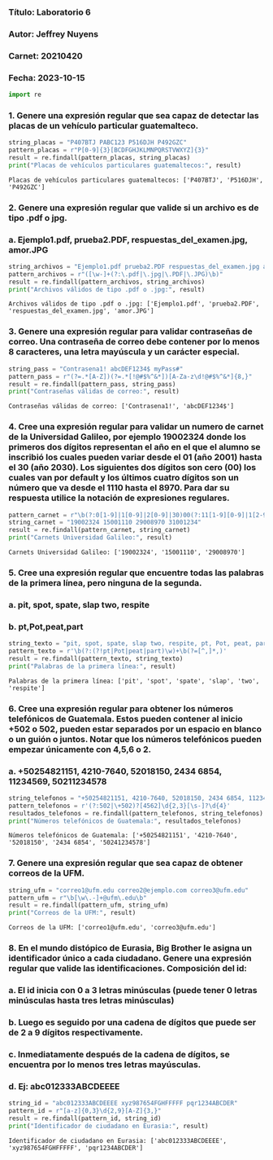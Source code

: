 ### Título: Laboratorio 6
### Autor: Jeffrey Nuyens
### Carnet: 20210420
### Fecha: 2023-10-15


```python
import re
```

### 1. Genere una expresión regular que sea capaz de detectar las placas de un vehículo particular guatemalteco.


```python
string_placas = "P407BTJ PABC123 P516DJH P492GZC"
pattern_placas = r"P[0-9]{3}[BCDFGHJKLMNPQRSTVWXYZ]{3}"
result = re.findall(pattern_placas, string_placas)
print("Placas de vehículos particulares guatemaltecos:", result)
```

    Placas de vehículos particulares guatemaltecos: ['P407BTJ', 'P516DJH', 'P492GZC']


### 2.	Genere una expresión regular que valide si un archivo es de tipo .pdf o jpg. 
### a.	Ejemplo1.pdf, prueba2.PDF, respuestas_del_examen.jpg, amor.JPG



```python
string_archivos = "Ejemplo1.pdf prueba2.PDF respuestas_del_examen.jpg amor.JPG"
pattern_archivos = r"([\w-]+(?:\.pdf|\.jpg|\.PDF|\.JPG)\b)"
result = re.findall(pattern_archivos, string_archivos)
print("Archivos válidos de tipo .pdf o .jpg:", result)
```

    Archivos válidos de tipo .pdf o .jpg: ['Ejemplo1.pdf', 'prueba2.PDF', 'respuestas_del_examen.jpg', 'amor.JPG']


### 3.	Genere una expresión regular para validar contraseñas de correo. Una contraseña de correo debe contener por lo menos 8 caracteres, una letra mayúscula y un carácter especial.


```python
string_pass = "Contrasena1! abcDEF1234$ myPass#"
pattern_pass = r"(?=.*[A-Z])(?=.*[!@#$%^&*])[A-Za-z\d!@#$%^&*]{8,}"
result = re.findall(pattern_pass, string_pass)
print("Contraseñas válidas de correo:", result)
```

    Contraseñas válidas de correo: ['Contrasena1!', 'abcDEF1234$']


### 4.	Cree una expresión regular para validar un numero de carnet de la Universidad Galileo, por ejemplo 19002324 donde los primeros dos dígitos representan el año en el que el alumno se inscribió los cuales pueden variar desde el 01 (año 2001) hasta el 30 (año 2030). Los siguientes dos dígitos son cero (00) los cuales van por default y los últimos cuatro dígitos son un número que va desde el 1110 hasta el 8970. Para dar su respuesta utilice la notación de expresiones regulares.


```python
pattern_carnet = r"\b(?:0[1-9]|1[0-9]|2[0-9]|30)00(?:11[1-9][0-9]|1[2-9][0-9]{2}|[2-7][0-9]{3}|8[0-8][0-9]{2}|89[0-6][0-9]|8970)\b"
string_carnet = "19002324 15001110 29008970 31001234"
result = re.findall(pattern_carnet, string_carnet)
print("Carnets Universidad Galileo:", result)
```

    Carnets Universidad Galileo: ['19002324', '15001110', '29008970']


### 5.	Cree una expresión regular que encuentre todas las palabras de la primera línea, pero ninguna de la segunda.
### a.	pit, spot, spate, slap two, respite
### b.	pt,Pot,peat,part



```python
string_texto = "pit, spot, spate, slap two, respite, pt, Pot, peat, part"
pattern_texto = r'\b(?:(?!pt|Pot|peat|part)\w)+\b(?=[^,]*,)'
result = re.findall(pattern_texto, string_texto)
print("Palabras de la primera línea:", result)
```

    Palabras de la primera línea: ['pit', 'spot', 'spate', 'slap', 'two', 'respite']


### 6.	Cree una expresión regular para obtener los números telefónicos de Guatemala. Estos pueden contener al inicio +502 o 502, pueden estar separados por un espacio en blanco o un guión o juntos. Notar que los números telefónicos pueden empezar únicamente con 4,5,6 o 2.
### a.	+50254821151, 4210-7640, 52018150, 2434 6854, 11234569, 50211234578



```python
string_telefonos = "+50254821151, 4210-7640, 52018150, 2434 6854, 11234569, 50241234578"
pattern_telefonos = r'(?:502|\+502)?[4562]\d{2,3}[\s-]?\d{4}'
resultados_telefonos = re.findall(pattern_telefonos, string_telefonos)
print("Números telefónicos de Guatemala:", resultados_telefonos)
```

    Números telefónicos de Guatemala: ['+50254821151', '4210-7640', '52018150', '2434 6854', '50241234578']


### 7.	Genere una expresión regular que sea capaz de obtener correos de la UFM.


```python
string_ufm = "correo1@ufm.edu correo2@ejemplo.com correo3@ufm.edu"
pattern_ufm = r"\b[\w\.-]+@ufm\.edu\b"
result = re.findall(pattern_ufm, string_ufm)
print("Correos de la UFM:", result)
```

    Correos de la UFM: ['correo1@ufm.edu', 'correo3@ufm.edu']


### 8.	En el mundo distópico de Eurasia, Big Brother le asigna un identificador único a cada ciudadano. Genere una expresión regular que valide las identificaciones. Composición del id:
### a.	El id inicia con 0 a 3 letras minúsculas (puede tener 0 letras minúsculas hasta tres letras minúsculas)
### b.	Luego es seguido por una cadena de dígitos que puede ser de 2 a 9 dígitos respectivamente.
### c.	Inmediatamente después de la cadena de dígitos, se encuentra por lo menos tres letras mayúsculas.
### d.	Ej: abc012333ABCDEEEE



```python
string_id = "abc012333ABCDEEEE xyz987654FGHFFFFF pqr1234ABCDER"
pattern_id = r"[a-z]{0,3}\d{2,9}[A-Z]{3,}"
result = re.findall(pattern_id, string_id)
print("Identificador de ciudadano en Eurasia:", result)
```

    Identificador de ciudadano en Eurasia: ['abc012333ABCDEEEE', 'xyz987654FGHFFFFF', 'pqr1234ABCDER']


